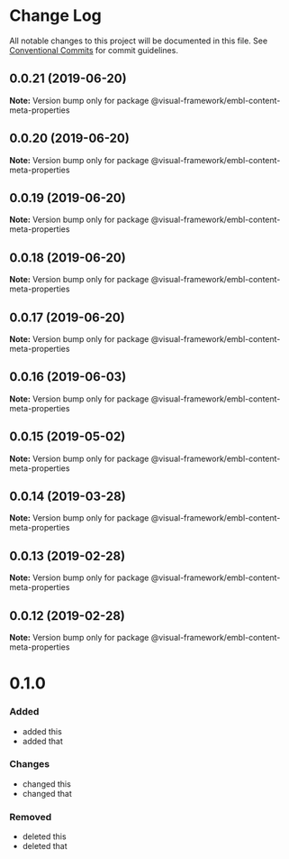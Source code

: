 # Change Log

All notable changes to this project will be documented in this file.
See [Conventional Commits](https://conventionalcommits.org) for commit guidelines.

## 0.0.21 (2019-06-20)

**Note:** Version bump only for package @visual-framework/embl-content-meta-properties





## 0.0.20 (2019-06-20)

**Note:** Version bump only for package @visual-framework/embl-content-meta-properties





## 0.0.19 (2019-06-20)

**Note:** Version bump only for package @visual-framework/embl-content-meta-properties





## 0.0.18 (2019-06-20)

**Note:** Version bump only for package @visual-framework/embl-content-meta-properties





## 0.0.17 (2019-06-20)

**Note:** Version bump only for package @visual-framework/embl-content-meta-properties





## 0.0.16 (2019-06-03)

**Note:** Version bump only for package @visual-framework/embl-content-meta-properties





## 0.0.15 (2019-05-02)

**Note:** Version bump only for package @visual-framework/embl-content-meta-properties





## 0.0.14 (2019-03-28)

**Note:** Version bump only for package @visual-framework/embl-content-meta-properties





## 0.0.13 (2019-02-28)

**Note:** Version bump only for package @visual-framework/embl-content-meta-properties





## 0.0.12 (2019-02-28)

**Note:** Version bump only for package @visual-framework/embl-content-meta-properties





# 0.1.0

### Added
- added this
- added that

### Changes

- changed this
- changed that

### Removed

- deleted this
- deleted that
